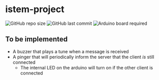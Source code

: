 # istem-project
![GitHub repo size](https://img.shields.io/github/repo-size/aiden2480/istem-project?color=%2300979C&style=for-the-badge) ![GitHub last commit](https://img.shields.io/github/last-commit/aiden2480/istem-project?color=%23E47128&style=for-the-badge) ![Arduino board required](https://img.shields.io/badge/arduino-nodemcu%20esp8266-%23E5AD24?style=for-the-badge)

## To be implemented
- A buzzer that plays a tune when a message is received
- A pinger that will periodically inform the server that the client *is* still connected
    - The internal LED on the arduino will turn on if the other client is connected
